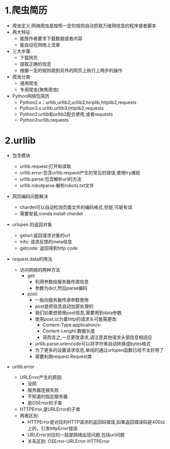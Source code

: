 # 1.爬虫简历
- 爬虫定义:网络爬虫是按照一定的规则自动抓取万维网信息的程序或者脚本
- 两大特征:
    - 能按作者要求下载数据或者内容
    - 能自动在网络上流窜
- 三大步骤:
    - 下载网页
    - 提取正确的信息
    - 根据一定的规则跳到另外的网页上执行上两步的操作
- 爬虫分类:
    - 通用爬虫
    - 专用爬虫(聚焦爬虫)
- Python网络包简历
    - Python2.x：urllib,urllib2,urllib3,hrrplib,httplib2,requests
    - Python3.x:urllib,urllib3,httplib2,requests
    - Python2:urllib和urllib2配合使用,或者requests
    - Python3:urllib,requests

# 2.urllib
- 包含模块
    - urllib.request:打开和读取
    - urllib.error:包含urllib.request产生的常见的错误,使用try捕捉
    - urllib.parse:包含解析url的方法
    - urllib.robotparse:解析robots.txt文件
- 网页编码问题解决
    - chardet可以自动检测页面文件的编码格式,但是,可能有误
    - 需要安装,conda install chardet
- urlopen 的返回对象
    - geturl:返回请求对象的url
    - info: 请求反馈的meta信息
    - getcode: 返回得到http code
- request.data的用法
    - 访问网络的两种方法
        - get:
            - 利用参数给服务器传递信息
            - 参数为dict,然后parse编码
        - post:
            - 一般向服务器传递参数使用
            - post是把信息自动加密处理的
            - 我们如果想使用post信息,需要用到data参数
            - 使用post,以为着http的请求头可能需更改:
                - Content-Type:application/x-
                - Content-Lenght:数据长度
                - 简而言之,一旦更改请求,请注意其他请求头部信息相适应
            - urllib.parse.urlencode可以将字符串自动转换成bytes格式
            - 为了更多的设置请求信息,单纯的通过urlopen函数已经不太好用了
            - 需要利用request.Request类
            
- urllib.error
    - URLError产生的原因:
        - 没网
        - 服务器连接失败
        - 不知道的指定服务器
        - 是OSError的子类
    - HTTPError,是URLError的子类
    - 两者区别:
        - HTTPError是对应的HTTP请求的返回码错误,如果返回错误码是400以上的，引发httpError错误
        - URLError对应的一般是网络出现问题,包括url问题
        - 关系区别: OSError-URLError-HTTPError
        
    
    